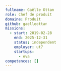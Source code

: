 ```yaml
---
fullname: Gaëlle Ottan
role: Chef de produit
domaine: Produit
github: gaelleottan
missions:
  - start: 2019-02-28
    end: 2025-12-31
    status: independent
    employer: ut7
    startups:
      - eva
competences: []
---
```

